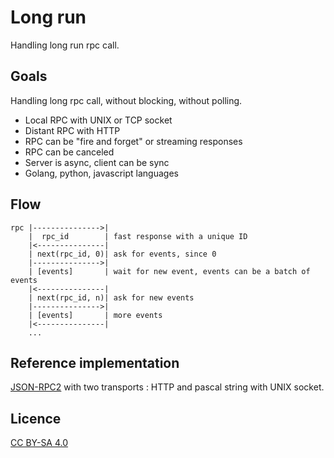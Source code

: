 Long run
========

Handling long run rpc call.

Goals
------

Handling long rpc call, without blocking, without polling.

 * Local RPC with UNIX or TCP socket
 * Distant RPC with HTTP
 * RPC can be "fire and forget" or streaming responses
 * RPC can be canceled
 * Server is async, client can be sync
 * Golang, python, javascript languages

Flow
----

    rpc |--------------->|
        |  rpc_id        | fast response with a unique ID
        |<---------------|
        | next(rpc_id, 0)| ask for events, since 0
        |--------------->|
        | [events]       | wait for new event, events can be a batch of events
        |<---------------|
        | next(rpc_id, n)| ask for new events
        |--------------->|
        | [events]       | more events
        |<---------------|
        ...


Reference implementation
------------------------

[JSON-RPC2](https://www.jsonrpc.org/specification) with two transports : HTTP
and pascal string with UNIX socket.

Licence
-------

[CC BY-SA 4.0](https://creativecommons.org/licenses/by-sa/4.0/)
